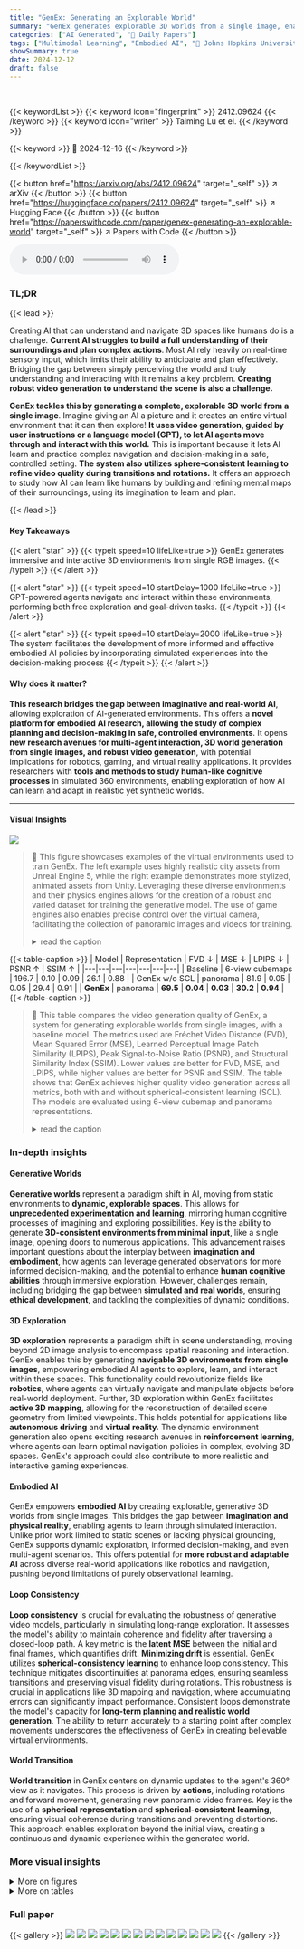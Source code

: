 ```yaml
---
title: "GenEx: Generating an Explorable World"
summary: "GenEx generates explorable 3D worlds from a single image, enabling embodied AI agents to explore and learn."
categories: ["AI Generated", "🤗 Daily Papers"]
tags: ["Multimodal Learning", "Embodied AI", "🏢 Johns Hopkins University",]
showSummary: true
date: 2024-12-12
draft: false
---
```


<br>

{{< keywordList >}}
{{< keyword icon="fingerprint" >}} 2412.09624 {{< /keyword >}}
{{< keyword icon="writer" >}} Taiming Lu et el. {{< /keyword >}}
 
{{< keyword >}} 🤗 2024-12-16 {{< /keyword >}}
 
{{< /keywordList >}}

{{< button href="https://arxiv.org/abs/2412.09624" target="_self" >}}
↗ arXiv
{{< /button >}}
{{< button href="https://huggingface.co/papers/2412.09624" target="_self" >}}
↗ Hugging Face
{{< /button >}}
{{< button href="https://paperswithcode.com/paper/genex-generating-an-explorable-world" target="_self" >}}
↗ Papers with Code
{{< /button >}}



<audio controls>
    <source src="https://ai-paper-reviewer.com/2412.09624/podcast.wav" type="audio/wav">
    Your browser does not support the audio element.
</audio>


### TL;DR


{{< lead >}}

Creating AI that can understand and navigate 3D spaces like humans do is a challenge. **Current AI struggles to build a full understanding of their surroundings and plan complex actions**. Most AI rely heavily on real-time sensory input, which limits their ability to anticipate and plan effectively.  Bridging the gap between simply perceiving the world and truly understanding and interacting with it remains a key problem. **Creating robust video generation to understand the scene is also a challenge.**

**GenEx tackles this by generating a complete, explorable 3D world from a single image**. Imagine giving an AI a picture and it creates an entire virtual environment that it can then explore!  **It uses video generation, guided by user instructions or a language model (GPT), to let AI agents move through and interact with this world.**  This is important because it lets AI learn and practice complex navigation and decision-making in a safe, controlled setting. **The system also utilizes sphere-consistent learning to refine video quality during transitions and rotations.** It offers an approach to study how AI can learn like humans by building and refining mental maps of their surroundings, using its imagination to learn and plan.

{{< /lead >}}


#### Key Takeaways

{{< alert "star" >}}
{{< typeit speed=10 lifeLike=true >}} GenEx generates immersive and interactive 3D environments from single RGB images. {{< /typeit >}}
{{< /alert >}}

{{< alert "star" >}}
{{< typeit speed=10 startDelay=1000 lifeLike=true >}} GPT-powered agents navigate and interact within these environments, performing both free exploration and goal-driven tasks. {{< /typeit >}}
{{< /alert >}}

{{< alert "star" >}}
{{< typeit speed=10 startDelay=2000 lifeLike=true >}} The system facilitates the development of more informed and effective embodied AI policies by incorporating simulated experiences into the decision-making process {{< /typeit >}}
{{< /alert >}}

#### Why does it matter?
**This research bridges the gap between imaginative and real-world AI**, allowing exploration of AI-generated environments. This offers a **novel platform for embodied AI research, allowing the study of complex planning and decision-making in safe, controlled environments**. It opens **new research avenues for multi-agent interaction, 3D world generation from single images, and robust video generation**, with potential implications for robotics, gaming, and virtual reality applications.  It provides researchers with **tools and methods to study human-like cognitive processes** in simulated 360 environments, enabling exploration of how AI can learn and adapt in realistic yet synthetic worlds.

------
#### Visual Insights



![](https://arxiv.org/html/2412.09624/x1.png)

> 🔼 This figure showcases examples of the virtual environments used to train GenEx.  The left example uses highly realistic city assets from Unreal Engine 5, while the right example demonstrates more stylized, animated assets from Unity.  Leveraging these diverse environments and their physics engines allows for the creation of a robust and varied dataset for training the generative model.  The use of game engines also enables precise control over the virtual camera, facilitating the collection of panoramic images and videos for training.
> <details>
> <summary>read the caption</summary>
> Figure 1: Our data curation leverages physical engines, utilizing realistic city assets from UE5 and animated world assets from Unity.
> </details>





{{< table-caption >}}
| Model | Representation | FVD ↓ | MSE ↓ | LPIPS ↓ | PSNR ↑ | SSIM ↑ |
|---|---|---|---|---|---|---|
| Baseline | 6-view cubemaps | 196.7 | 0.10 | 0.09 | 26.1 | 0.88 |
| GenEx w/o SCL | panorama | 81.9 | 0.05 | 0.05 | 29.4 | 0.91 |
| **GenEx** | panorama | **69.5** | **0.04** | **0.03** | **30.2** | **0.94** |{{< /table-caption >}}

> 🔼 This table compares the video generation quality of GenEx, a system for generating explorable worlds from single images, with a baseline model.  The metrics used are Fréchet Video Distance (FVD), Mean Squared Error (MSE), Learned Perceptual Image Patch Similarity (LPIPS), Peak Signal-to-Noise Ratio (PSNR), and Structural Similarity Index (SSIM). Lower values are better for FVD, MSE, and LPIPS, while higher values are better for PSNR and SSIM. The table shows that GenEx achieves higher quality video generation across all metrics, both with and without spherical-consistent learning (SCL). The models are evaluated using 6-view cubemap and panorama representations.
> <details>
> <summary>read the caption</summary>
> Table 1: GenEx with high generation quality.
> </details>





### In-depth insights


#### Generative Worlds
**Generative worlds** represent a paradigm shift in AI, moving from static environments to **dynamic, explorable spaces**.  This allows for **unprecedented experimentation and learning**, mirroring human cognitive processes of imagining and exploring possibilities.  Key is the ability to generate **3D-consistent environments from minimal input**, like a single image, opening doors to numerous applications. This advancement raises important questions about the interplay between **imagination and embodiment**, how agents can leverage generated observations for more informed decision-making, and the potential to enhance **human cognitive abilities** through immersive exploration.  However, challenges remain, including bridging the gap between **simulated and real worlds**, ensuring **ethical development**, and tackling the complexities of dynamic conditions.

#### 3D Exploration
**3D exploration** represents a paradigm shift in scene understanding, moving beyond 2D image analysis to encompass spatial reasoning and interaction.  GenEx enables this by generating **navigable 3D environments from single images**, empowering embodied AI agents to explore, learn, and interact within these spaces. This functionality could revolutionize fields like **robotics**, where agents can virtually navigate and manipulate objects before real-world deployment.  Further, 3D exploration within GenEx facilitates **active 3D mapping**, allowing for the reconstruction of detailed scene geometry from limited viewpoints.  This holds potential for applications like **autonomous driving** and **virtual reality**. The dynamic environment generation also opens exciting research avenues in **reinforcement learning**, where agents can learn optimal navigation policies in complex, evolving 3D spaces. GenEx's approach could also contribute to more realistic and interactive gaming experiences.

#### Embodied AI
GenEx empowers **embodied AI** by creating explorable, generative 3D worlds from single images.  This bridges the gap between **imagination and physical reality**, enabling agents to learn through simulated interaction. Unlike prior work limited to static scenes or lacking physical grounding, GenEx supports dynamic exploration, informed decision-making, and even multi-agent scenarios. This offers potential for **more robust and adaptable AI** across diverse real-world applications like robotics and navigation, pushing beyond limitations of purely observational learning.

#### Loop Consistency
**Loop consistency** is crucial for evaluating the robustness of generative video models, particularly in simulating long-range exploration.  It assesses the model's ability to maintain coherence and fidelity after traversing a closed-loop path.  A key metric is the **latent MSE** between the initial and final frames, which quantifies drift. **Minimizing drift** is essential. GenEx utilizes **spherical-consistency learning** to enhance loop consistency. This technique mitigates discontinuities at panorama edges, ensuring seamless transitions and preserving visual fidelity during rotations. This robustness is crucial in applications like 3D mapping and navigation, where accumulating errors can significantly impact performance.  Consistent loops demonstrate the model's capacity for **long-term planning and realistic world generation**.  The ability to return accurately to a starting point after complex movements underscores the effectiveness of GenEx in creating believable virtual environments.

#### World Transition
**World transition** in GenEx centers on dynamic updates to the agent's 360° view as it navigates.  This process is driven by **actions**, including rotations and forward movement, generating new panoramic video frames. Key is the use of a **spherical representation** and **spherical-consistent learning**, ensuring visual coherence during transitions and preventing distortions.  This approach enables exploration beyond the initial view, creating a continuous and dynamic experience within the generated world.


### More visual insights

<details>
<summary>More on figures
</summary>


![](https://arxiv.org/html/2412.09624/x2.png)

> 🔼 The figure shows three different representations of a 360° panoramic image: cubemap, equirectangular panorama, and sphere panorama.  These are mathematically equivalent and can be converted from one to another.  A cubemap represents the scene projected onto the six faces of a cube.  An equirectangular panorama maps the scene onto a 2D plane, creating a distorted, wide-angle view. A sphere panorama represents the scene on the surface of a sphere. The choice of representation depends on the specific application.  Cubemaps are commonly used in gaming and graphics, while equirectangular panoramas are often used for viewing and storing panoramic images. Sphere panoramas can be useful for certain types of image processing or visualization tasks.
> <details>
> <summary>read the caption</summary>
> Figure 2: Three panorama representations that can be transformed into one another.
> </details>



![](https://arxiv.org/html/2412.09624/x3.png)

> 🔼 This figure illustrates the process of generating a 360° panoramic view from a single input image.  A single view image is first warped, then inpainted using a diffusion model conditioned on the single image and a text description, resulting in the full 360 panorama.
> <details>
> <summary>read the caption</summary>
> Figure 3: From single view to 360∘ panorama.
> </details>



![](https://arxiv.org/html/2412.09624/x4.png)

> 🔼 The figure visually illustrates the world transition process within the GenEx system.  It begins with the last fully explored 360° panoramic view. An action is then taken which rotates the agent's viewing direction (represented as a sphere). Based on this rotation and the previous panorama, a sequence of new panoramic views is generated, simulating forward movement and exploration in the imagined environment.
> <details>
> <summary>read the caption</summary>
> Figure 4: We model the world transition as a panoramic video generation process. Given the last explored 360∘ panorama and an action that rotates the viewing sphere, the model produces a sequence of newly generated panoramic views
> </details>



![](https://arxiv.org/html/2412.09624/x5.png)

> 🔼 Figure 5 illustrates three distinct modes of exploration within the GenEx framework: **Interactive Exploration**, where users manually control the agent's movement; **GPT-assisted Free Exploration**, where a GPT guides exploration to ensure high-quality, coherent video generation while preventing model collapse; and **Goal-driven Navigation**, where the agent follows GPT-generated instructions to navigate towards a specified goal within the generated environment. Each mode offers a unique way to interact with and explore the virtual world, catering to different levels of user control and exploration objectives.
> <details>
> <summary>read the caption</summary>
> Figure 5: Three exploration modes — interactive, GPT-assisted, and goal-driven — each defined by distinct exploration instructions.
> </details>



![](https://arxiv.org/html/2412.09624/x6.png)

> 🔼 Figure 6 illustrates three distinct modes of exploration within the GenEx framework: **Interactive Exploration**, where a human user directly controls the agent's movements and exploration; **GPT-assisted Free Exploration**, where a GPT model guides the agent's exploration to maximize world fidelity and prevent model collapse; and **Goal-driven Navigation**, where the agent receives specific navigation instructions from a GPT based on an initial image and overall goal.  Each mode offers a unique approach to navigating and understanding the generated environment, showcasing the flexibility and potential of GenEx for diverse exploration tasks.  The generated images in this figure are panoramic, and small sections have been extracted from the panorama and arranged as cube faces for better visualization.
> <details>
> <summary>read the caption</summary>
> Figure 6: GenEx-driven imaginative exploration can gather observations that are just as informed as those obtained through physical exploration.
> </details>



![](https://arxiv.org/html/2412.09624/x7.png)

> 🔼 Figure 7 illustrates how GenEx empowers single and multi-agents to enhance their decision-making through imagination in both single-agent and multi-agent scenarios. In (a) single-agent reasoning with imagination, a single agent leverages GenEx to generate imaginative views of previously unseen parts of the environment, gaining a more comprehensive understanding before deciding whether to stop or continue at an intersection or how to react to other moving agents. In (b) multi-agent reasoning and planning with imagination, agents in a multi-agent setting utilize GenEx to imagine the perspectives of other agents, enabling them to infer the other agents' intentions and make better informed decisions in collaborative scenarios such as avoiding collisions at intersections.  All input and generated images are panoramic, and cubes are extracted solely for the purpose of clearer visualization of the spatial relations and agent perspectives. 
> <details>
> <summary>read the caption</summary>
> Figure 7: Single agent reasoning with imagination and multi-agent reasoning and planning with imagination. (a) The single agent can imagine previously unobserved views to better understand the environment. (b) In the multi-agent scenario, the agent infers the perspective of others to make decisions based on a more complete understanding of the situation. Input and generated images are panoramic; cubes are extracted for visualization.
> </details>



![](https://arxiv.org/html/2412.09624/x8.png)

> 🔼 This figure, located in the **Exploration Loop Consistency** section, visualizes the Imaginative Exploration Loop Consistency (IELC) metric across varying distances and rotation amounts during exploration in a generated world. The heatmap uses Mean Squared Error (MSE) between the initial image and final generated image after completing a loop path, averaged over 1000 such paths. Lower MSE values (cooler colors) indicate better loop closure and higher consistency, meaning the generated world remains coherent even after extensive exploration.  The x-axis represents the total rotation, and the y-axis represents the total distance traveled within the loop.
> <details>
> <summary>read the caption</summary>
> Figure 8: Imaginative Exploration Loop Consistency (IELC) varying distance and rotations.
> </details>



![](https://arxiv.org/html/2412.09624/x9.png)

> 🔼 This figure showcases the generation of a 2D bird's-eye view map derived directly from a single panoramic image by moving upwards along the z-axis within the generated environment.  The resulting overhead view provides the agent with a broader, more objective understanding of the scene's layout, which is beneficial for spatial reasoning and navigation.
> <details>
> <summary>read the caption</summary>
> Figure 9: Through generative exploration in z-axis, we are able to generate the 2D bird-eye world view of the current scene.
> </details>



![](https://arxiv.org/html/2412.09624/x10.png)

> 🔼 This figure visually compares the quality of novel view synthesis and background consistency generated by the described model against other state-of-the-art (SOTA) 3D reconstruction models. It showcases the model's enhanced capabilities in generating realistic and coherent scenes from novel viewpoints, surpassing existing techniques in terms of visual fidelity and background consistency. The figure likely presents a series of images or a video demonstrating the model's output compared side-by-side with the outputs of other SOTA methods like SV3D, TripoSR, and Stable Zero123, highlighting improvements in object details and seamless integration with the background. The comparison emphasizes the model's ability to generate more realistic and consistent 3D environments from single images, suitable for tasks like exploration and navigation.
> <details>
> <summary>read the caption</summary>
> Figure 10: Through exploration, our model achieves higher quality in novel view synthesis for objects and better consistency in background synthesis, compared to SOTA 3D reconstruction models (Voleti et al., 2024; Tochilkin et al., 2024; StabilityAI, 2023).
> </details>



![](https://arxiv.org/html/2412.09624/x11.png)

> 🔼 This figure showcases the capability of GenEx to perform active 3D mapping within its generated world. Starting from a single image, an agent explores the environment. As the agent navigates (as illustrated by the camera trajectory), it gathers observations from different viewpoints within the generated 3D environment. This collected data enables the agent to progressively construct a full 3D map of the scene, as shown in the final 3D model.
> <details>
> <summary>read the caption</summary>
> Figure 11: Active 3D mapping from a single image.
> </details>



![](https://arxiv.org/html/2412.09624/x12.png)

> 🔼 Figure 13 illustrates the relationship between different coordinate systems and panorama images. The left part of the figure visualizes the Pixel Grid coordinate system (u, v) used for representing pixels in a 2D image and the Spherical Polar coordinate system (φ, θ, r) which defines a point in 3D space using longitude, latitude, and radial distance. The middle portion demonstrates that rotating a panorama image corresponds to a rotation within the spherical coordinate system.  The right part shows how a panorama, which is a 2D representation of a 360° view, can be converted into a cubemap, a 3D representation consisting of six square faces, and vice-versa.
> <details>
> <summary>read the caption</summary>
> Figure 12: Left: Pixel Grid coordinate and Spherical Polar coordinate systems; Middle: rotation in Spherical coordinates corresponds to rotation in 2D image; Right: expansion from panorama to cubemap or composition in reverse.
> </details>



</details>




<details>
<summary>More on tables
</summary>


{{< table-caption >}}
| Method | Acc. (%) | Confidence (%) | Logic Acc. (%) |
|---|---|---|---| 
| Random | 25.00 | 25.00 | - |
| Human Text-only | 44.82 | 52.19 | 46.82 |
| Human with Image | 91.50 | 80.22 | 70.93 |
| Human with **GenEx** | **94.00** | **90.77** | **86.19** |
| Unimodal Gemini-1.5 | 30.56 | 29.46 | 13.89 |
| Unimodal GPT-4o | 27.71 | 26.38 | 20.22 |
| Multimodal Gemini-1.5 | 46.73 | 36.70 | 0.0 |
| Multimodal GPT-4o | 46.10 | 44.10 | 12.51 |
| **GPT4-o with GenEx** | **85.22** | **77.68** | **83.88** |{{< /table-caption >}}
> 🔼 This table evaluates the performance of the Imagination-Augmented Policy, a novel approach for enhancing decision-making in embodied AI. The policy allows agents to explore unseen environments through imagined observations generated by GenEx, leading to more informed actions.  The table compares the performance of various models, including unimodal (text-only) and multimodal (text and image) LLMs, with and without the GenEx augmentation. It also includes human performance as a baseline. The metrics used for evaluation are accuracy, confidence, and logical accuracy, showcasing the impact of imagined observations on decision-making quality.
> <details>
> <summary>read the caption</summary>
> Table 2: Eval of Imagination-Augmented Policy.
> </details>

{{< table-caption >}}
| Method | Acc. (%) | Confidence (%) | Logic Acc. (%) |
|---|---|---|---| 
| Random | 25.00 | 25.00 | - |
| Human Text-only | 21.21 | 11.56 | 13.50 |
| Human with Image | 55.24 | 58.67 | 46.49 |
| Human with **GenEx** | **77.41** | **71.54** | **72.73** |
| Unimodal Gemini-1.5 | 26.04 | 24.37 | 5.56 |
| Unimodal GPT-4o | 25.88 | 26.99 | 5.00 |
| Multimodal Gemini-1.5 | 11.54 | 15.35 | 0.0 |
| Multimodal GPT-4o | 21.88 | 21.16 | 6.25 |
| **GPT4-o with GenEx** | **94.87** | **69.21** | **72.11** |{{< /table-caption >}}
> 🔼 This table presents the evaluation results of the Multi-Agent Imagination-Augmented Policy in a scenario involving multiple agents. It assesses the policy's effectiveness by measuring the decision-making accuracy (Acc.), confidence level (Confidence), and logical reasoning accuracy (Logic Acc.) of the agents. Different methods, including random selection, human input with and without access to GenEx, and unimodal/multimodal responses from Gemini 1.5 and GPT-40 are compared.  The results highlight the impact of imagination on decision-making in multi-agent settings.
> <details>
> <summary>read the caption</summary>
> Table 3: Evaluation of Multi-Agent Imagination-Augmented Policy.
> </details>

</details>




### Full paper

{{< gallery >}}
<img src="https://ai-paper-reviewer.com/2412.09624/1.png" class="grid-w50 md:grid-w33 xl:grid-w25" />
<img src="https://ai-paper-reviewer.com/2412.09624/2.png" class="grid-w50 md:grid-w33 xl:grid-w25" />
<img src="https://ai-paper-reviewer.com/2412.09624/3.png" class="grid-w50 md:grid-w33 xl:grid-w25" />
<img src="https://ai-paper-reviewer.com/2412.09624/4.png" class="grid-w50 md:grid-w33 xl:grid-w25" />
<img src="https://ai-paper-reviewer.com/2412.09624/5.png" class="grid-w50 md:grid-w33 xl:grid-w25" />
<img src="https://ai-paper-reviewer.com/2412.09624/6.png" class="grid-w50 md:grid-w33 xl:grid-w25" />
<img src="https://ai-paper-reviewer.com/2412.09624/7.png" class="grid-w50 md:grid-w33 xl:grid-w25" />
<img src="https://ai-paper-reviewer.com/2412.09624/8.png" class="grid-w50 md:grid-w33 xl:grid-w25" />
<img src="https://ai-paper-reviewer.com/2412.09624/9.png" class="grid-w50 md:grid-w33 xl:grid-w25" />
<img src="https://ai-paper-reviewer.com/2412.09624/10.png" class="grid-w50 md:grid-w33 xl:grid-w25" />
<img src="https://ai-paper-reviewer.com/2412.09624/11.png" class="grid-w50 md:grid-w33 xl:grid-w25" />
<img src="https://ai-paper-reviewer.com/2412.09624/12.png" class="grid-w50 md:grid-w33 xl:grid-w25" />
<img src="https://ai-paper-reviewer.com/2412.09624/13.png" class="grid-w50 md:grid-w33 xl:grid-w25" />
<img src="https://ai-paper-reviewer.com/2412.09624/14.png" class="grid-w50 md:grid-w33 xl:grid-w25" />
{{< /gallery >}}